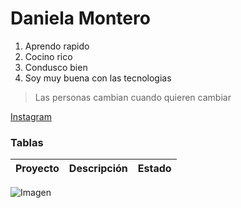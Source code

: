 # Daniela Montero

1. Aprendo rapido
2. Cocino rico
3. Condusco bien
4. Soy muy buena con las tecnologias

> Las personas cambian cuando quieren cambiar

[Instagram](https://www.instagram.com/danimonterom94/)

### Tablas
|Proyecto|Descripción|Estado|
|--------|-----------|------|

![Imagen](https://images.griddo.universitatcarlemany.com/metodologias-de-desarrollo-de-software-ucma-1)
